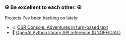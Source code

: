 ### ☮️ Be excellent to each other. ☮️

Projects I've been hacking on lately:

- ⚔️ [OSR Console: Adventures in turn-based text](https://github.com/osrapps/osr-console/tree/main)
- 📃 [OpenAI Python library API reference (UNOFFICIAL)](https://mmacy.github.io/openai-python/)

